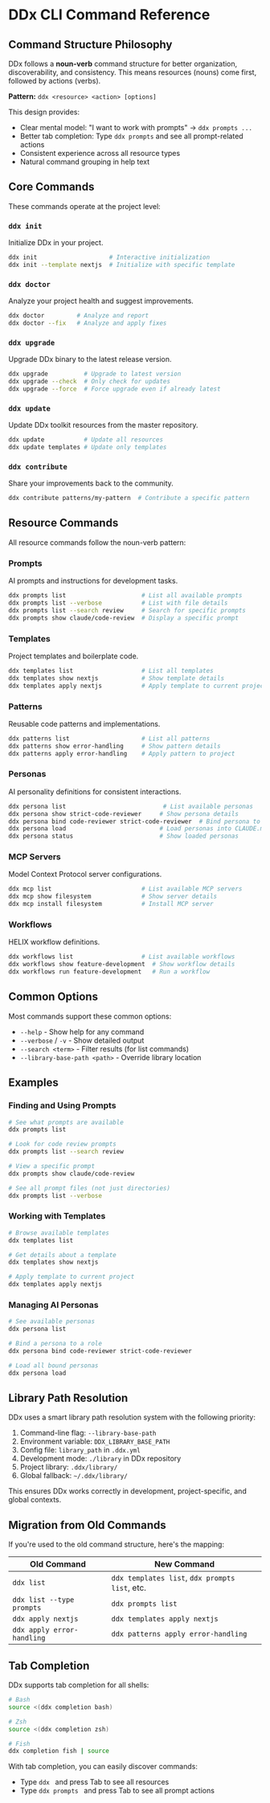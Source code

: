 # DDx CLI Command Reference

## Command Structure Philosophy

DDx follows a **noun-verb** command structure for better organization, discoverability, and consistency. This means resources (nouns) come first, followed by actions (verbs).

**Pattern:** `ddx <resource> <action> [options]`

This design provides:
- Clear mental model: "I want to work with prompts" → `ddx prompts ...`
- Better tab completion: Type `ddx prompts` and see all prompt-related actions
- Consistent experience across all resource types
- Natural command grouping in help text

## Core Commands

These commands operate at the project level:

### `ddx init`
Initialize DDx in your project.

```bash
ddx init                    # Interactive initialization
ddx init --template nextjs  # Initialize with specific template
```

### `ddx doctor`
Analyze your project health and suggest improvements.

```bash
ddx doctor         # Analyze and report
ddx doctor --fix   # Analyze and apply fixes
```

### `ddx upgrade`
Upgrade DDx binary to the latest release version.

```bash
ddx upgrade          # Upgrade to latest version
ddx upgrade --check  # Only check for updates
ddx upgrade --force  # Force upgrade even if already latest
```

### `ddx update`
Update DDx toolkit resources from the master repository.

```bash
ddx update           # Update all resources
ddx update templates # Update only templates
```

### `ddx contribute`
Share your improvements back to the community.

```bash
ddx contribute patterns/my-pattern  # Contribute a specific pattern
```

## Resource Commands

All resource commands follow the noun-verb pattern:

### Prompts

AI prompts and instructions for development tasks.

```bash
ddx prompts list                     # List all available prompts
ddx prompts list --verbose           # List with file details
ddx prompts list --search review     # Search for specific prompts
ddx prompts show claude/code-review  # Display a specific prompt
```

### Templates

Project templates and boilerplate code.

```bash
ddx templates list                   # List all templates
ddx templates show nextjs            # Show template details
ddx templates apply nextjs           # Apply template to current project
```

### Patterns

Reusable code patterns and implementations.

```bash
ddx patterns list                    # List all patterns
ddx patterns show error-handling     # Show pattern details
ddx patterns apply error-handling    # Apply pattern to project
```

### Personas

AI personality definitions for consistent interactions.

```bash
ddx persona list                           # List available personas
ddx persona show strict-code-reviewer     # Show persona details
ddx persona bind code-reviewer strict-code-reviewer  # Bind persona to role
ddx persona load                          # Load personas into CLAUDE.md
ddx persona status                        # Show loaded personas
```

### MCP Servers

Model Context Protocol server configurations.

```bash
ddx mcp list                         # List available MCP servers
ddx mcp show filesystem              # Show server details
ddx mcp install filesystem           # Install MCP server
```

### Workflows

HELIX workflow definitions.

```bash
ddx workflows list                   # List available workflows
ddx workflows show feature-development  # Show workflow details
ddx workflows run feature-development   # Run a workflow
```

## Common Options

Most commands support these common options:

- `--help` - Show help for any command
- `--verbose` / `-v` - Show detailed output
- `--search <term>` - Filter results (for list commands)
- `--library-base-path <path>` - Override library location

## Examples

### Finding and Using Prompts

```bash
# See what prompts are available
ddx prompts list

# Look for code review prompts
ddx prompts list --search review

# View a specific prompt
ddx prompts show claude/code-review

# See all prompt files (not just directories)
ddx prompts list --verbose
```

### Working with Templates

```bash
# Browse available templates
ddx templates list

# Get details about a template
ddx templates show nextjs

# Apply template to current project
ddx templates apply nextjs
```

### Managing AI Personas

```bash
# See available personas
ddx persona list

# Bind a persona to a role
ddx persona bind code-reviewer strict-code-reviewer

# Load all bound personas
ddx persona load
```

## Library Path Resolution

DDx uses a smart library path resolution system with the following priority:

1. Command-line flag: `--library-base-path`
2. Environment variable: `DDX_LIBRARY_BASE_PATH`
3. Config file: `library_path` in `.ddx.yml`
4. Development mode: `./library` in DDx repository
5. Project library: `.ddx/library/`
6. Global fallback: `~/.ddx/library/`

This ensures DDx works correctly in development, project-specific, and global contexts.

## Migration from Old Commands

If you're used to the old command structure, here's the mapping:

| Old Command | New Command |
|-------------|-------------|
| `ddx list` | `ddx templates list`, `ddx prompts list`, etc. |
| `ddx list --type prompts` | `ddx prompts list` |
| `ddx apply nextjs` | `ddx templates apply nextjs` |
| `ddx apply error-handling` | `ddx patterns apply error-handling` |

## Tab Completion

DDx supports tab completion for all shells:

```bash
# Bash
source <(ddx completion bash)

# Zsh
source <(ddx completion zsh)

# Fish
ddx completion fish | source
```

With tab completion, you can easily discover commands:
- Type `ddx ` and press Tab to see all resources
- Type `ddx prompts ` and press Tab to see all prompt actions
